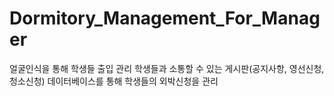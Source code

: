 # Dormitory_Management_For_Manager
얼굴인식을 통해 학생들 출입 관리
학생들과 소통할 수 있는 게시판(공지사항, 영선신청, 청소신청)
데이터베이스를 통해 학생들의 외박신청을 관리
